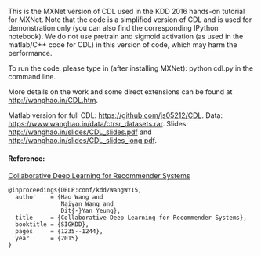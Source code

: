 This is the MXNet version of CDL used in the KDD 2016 hands-on tutorial for MXNet. Note that the code is a simplified version of CDL and is used for demonstration only (you can also find the corresponding IPython notebook). We do not use pretrain and sigmoid activation (as used in the matlab/C++ code for CDL) in this version of code, which may harm the performance.

To run the code, please type in (after installing MXNet):
python cdl.py
in the command line.

More details on the work and some direct extensions can be found at http://wanghao.in/CDL.htm.

Matlab version for full CDL: https://github.com/js05212/CDL.
Data: https://www.wanghao.in/data/ctrsr_datasets.rar.
Slides: http://wanghao.in/slides/CDL_slides.pdf and http://wanghao.in/slides/CDL_slides_long.pdf.

#### Reference:
[Collaborative Deep Learning for Recommender Systems](http://wanghao.in/paper/KDD15_CDL.pdf)
```
@inproceedings{DBLP:conf/kdd/WangWY15,
  author    = {Hao Wang and
               Naiyan Wang and
               Dit{-}Yan Yeung},
  title     = {Collaborative Deep Learning for Recommender Systems},
  booktitle = {SIGKDD},
  pages     = {1235--1244},
  year      = {2015}
}

```
<br>